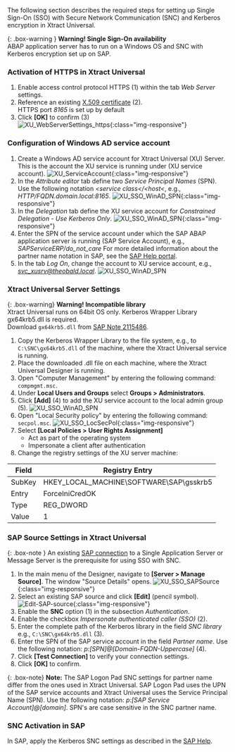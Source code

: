 The following section describes the required steps for setting up Single Sign-On (SSO) with Secure Network Communication (SNC) and Kerberos encryption in Xtract Universal.

{: .box-warning }
**Warning!  Single Sign-On availability** <br> 
ABAP application server has to run on a Windows OS and SNC with Kerberos encryption set up on SAP. <br>

### Activation of HTTPS in Xtract Universal

1. Enable access control protocol HTTPS (1) within the tab *Web Server* settings.
2. Reference an existing [X.509 certificate](../../security/install-x.509-Certificate) (2).<br>
HTTPS port *8165* is set up by default
4. Click **[OK]** to confirm (3)<br>
![XU_WebServerSettings_https](/img/content/XU_Server_Settings_Webserver_HTTPS.png){:class="img-responsive"}

### Configuration of Windows AD service account

1. Create a Windows AD service account for Xtract Universal (XU) Server. This is the account the XU service is running under (XU service account).
![XU_ServiceAccount](/img/content/XU-server-service-account.png){:class="img-responsive"}
2. In the *Attribute editor* tab define two *Service Principal Names* (SPN). Use the following notation *&lt;service class&lt;/&lt;host&lt;*, e.g., *HTTP/FQDN.domain.local:8165*.
![XU_SSO_WinAD_SPN](/img/content/XU_SSO_WinAD_SPN.png){:class="img-responsive"}
3. In the *Delegation* tab define the XU service account for *Constrained Delegation* - *Use Kerberos Only*.
![XU_SSO_WinAD_SPN](/img/content/XU_SSO_WinAD_Delegation.png){:class="img-responsive"}
4. Enter the SPN of the service account under which the SAP ABAP application server is running (SAP Service Account), e.g., *SAPServiceERP/do_not_care*
For more detailed information about the partner name notation in SAP, see the [SAP Help portal](https://help.sap.com/viewer/e815bb97839a4d83be6c4fca48ee5777/7.5.9/en-US/440ebb40b9920d1be10000000a114a6b.html).
5. In the tab *Log On*, change the account to XU service account, e.g., *svc_xusrv@theobald.local*.
![XU_SSO_WinAD_SPN](/img/content/XU_Service_Account.png)

### Xtract Universal Server Settings

{: .box-warning}
**Warning! Incompatible library**  <br>
Xtract Universal runs on 64bit OS only. Kerberos Wrapper Library gx64krb5.dll is required. <br>
Download `gx64krb5.dll` from [SAP Note 2115486](https://launchpad.support.sap.com/#/notes/2115486).

1. Copy the Kerberos Wrapper Library to the file system, e.g., to `C:\SNC\gx64krb5.dll` of the machine, where the Xtract Universal service is running.
2. Place the downloaded .dll file on each machine, where the Xtract Universal Designer is running.
2. Open "Computer Management" by entering the following command: `compmgmt.msc`.
3. Under **Local Users and Groups** select **Groups > Administrators**.
4. Click **[Add]** (4) to add the XU service account to the local admin group (5).
![XU_SSO_WinAD_SPN](/img/content/admin_groups_xu_service_account.png)
5. Open "Local Security policy" by entering the following command: `secpol.msc`. 
![XU_SSO_LocSecPol](/img/content/XU_SSO_LocSecPol.png){:class="img-responsive"}
6. Select **[Local Policies > User Rights Assignment]**
    - Act as part of the operating system 
    - Impersonate a client after authentication
6. Change the registry settings of the XU server machine:

**Field** | **Registry Entry**
------------ | -------------
SubKey | HKEY_LOCAL_MACHINE\SOFTWARE\SAP\gsskrb5
Entry | ForceIniCredOK
Type | REG_DWORD
Value | 1

### SAP Source Settings in Xtract Universal

{: .box-note }
An existing [SAP connection](../../advanced-techniques/sap-connection) to a Single Application Server or Message Server is the prerequisite for using SSO with SNC.

1. In the main menu of the Designer, navigate to **[Server > Manage Source]**. The window "Source Details" opens.
![XU_SSO_SAPSource](/img/content/XU_SSO_SAP_Source.png){:class="img-responsive"}
2. Select an existing SAP source and click **[Edit]** (pencil symbol).
![Edit-SAP-source](/img/content/edit_sap_source.png){:class="img-responsive"}
3. Enable the **SNC** option (1) in the subsection *Authentication*.
4. Enable the checkbox *Impersonate authenticated caller (SSO)* (2).
5. Enter the complete path of the Kerberos library in the field *SNC library*
e.g., `C:\SNC\gx64krb5.dll` (3).
6. Enter the SPN of the SAP service account in the field *Partner name*. Use the following notation: *p:[SPN]@[Domain-FQDN-Uppercase]* (4). 
7. Click **[Test Connection]** to verify your connection settings.
8. Click **[OK]** to confirm.

{: .box-note}
**Note:** The SAP Logon Pad SNC settings for partner name differ from the ones used in Xtract Universal. SAP Logon Pad uses the UPN of the SAP service accounts and Xtract Universal uses the Service Principal Name (SPN). Use the following notation: *p:[SAP Service Account]@[domain]*. SPN's are case sensitive in the SNC partner name.

### SNC Activation in SAP

In SAP, apply the Kerberos SNC settings as described in the [SAP Help](https://help.sap.com/viewer/e815bb97839a4d83be6c4fca48ee5777/7.5.9/EN-US/440ebf6c9b2b0d1ae10000000a114a6b.html).

